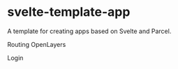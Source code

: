 # svelte-template-app
A template for creating apps based on Svelte and Parcel.

Routing
OpenLayers

Login
